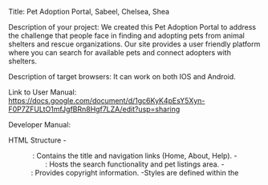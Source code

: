 Title: Pet Adoption Portal, Sabeel, Chelsea, Shea

Description of your project: We created this Pet Adoption Portal to address the challenge that people face in finding and adopting pets from animal shelters and rescue organizations. Our site provides a user friendly platform where you can search for available pets and connect adopters with shelters.

Description of target browsers: It can work on both IOS and Android. 

Link to User Manual: https://docs.google.com/document/d/1gc6KyK4pEsY5Xyn-F0P7ZFULtO1mfJgfBRn8Hgf7LZA/edit?usp=sharing

Developer Manual:

HTML Structure
    -<header>: Contains the title and navigation links (Home, About, Help).
    -<main>: Hosts the search functionality and pet listings area.
    -<footer>: Provides copyright information.
    -Styles are defined within the <style> tag in the <head>.

JavaScript 
    -script.js is at the end of the <body> in html file
    -Trigger: Activated by the 'Search' button (id="search-button").
    -Inputs: User inputs for location, animal type, and distance.
    -Event Listener: JS listens for click events on the search button
    -searchPets(location, animalType, distance):
        -Constructs the API endpoint URL.
        -Fetches token from Petfinder API.
        -Makes a request to the API with the token.
        -Parses the response and calls displayPets.
    -displayPets(pets):
        -Clears existing content in #pet-listings.
        -Iterates over pets data.
        -Creates and appends div elements for each pet with relevant information.
API Integration
    -Petfinder API: Used to fetch pet data based on search criteria.
    -API Key: A unique key (apiKey) is required for authentication.
    -searchPets: Constructs API URL and fetches pet data.
    -displayPets: Renders pet information dynamically in the #pet-listings section.

-There Comments within the code for clarity.
